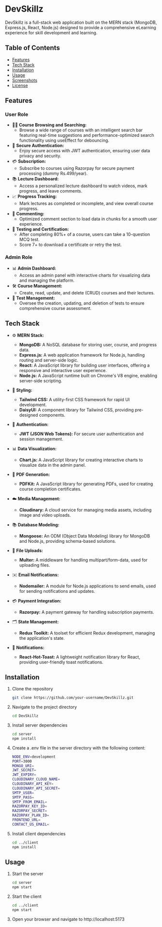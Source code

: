 # DevSkillz

DevSkillz is a full-stack web application built on the MERN stack (MongoDB, Express.js, React, Node.js) designed to provide a comprehensive eLearning experience for skill development and learning.

## Table of Contents

- [Features](#features)
- [Tech Stack](#tech-stack)
- [Installation](#installation)
- [Usage](#usage)
- [Screenshots](#screenshots)
- [License](#license)

## Features

### User Role

- 🕵️‍♂️ **Course Browsing and Searching:**
  - Browse a wide range of courses with an intelligent search bar featuring real-time suggestions and performance-optimized search functionality using useEffect for debouncing.
- 🔐 **Secure Authentication:**
  - Enjoy secure access with JWT authentication, ensuring user data privacy and security.
- 💳 **Subscription:**
  - Subscribe to courses using Razorpay for secure payment processing (dummy Rs.499/year).
- 📚 **Lecture Dashboard:**
  - Access a personalized lecture dashboard to watch videos, mark progress, and leave comments.
- 📈 **Progress Tracking:**
  - Mark lectures as completed or incomplete, and view overall course progress.
- 💬 **Commenting:**
  - Optimized comment section to load data in chunks for a smooth user experience.
- 📝 **Testing and Certification:**
  - After completing 80%+ of a course, users can take a 10-question MCQ test.
  - Score 7+ to download a certificate or retry the test.

### Admin Role

- 📊 **Admin Dashboard:**
  - Access an admin panel with interactive charts for visualizing data and managing the platform.
- 🛠️ **Course Management:**
  - Create, read, update, and delete (CRUD) courses and their lectures.
- 🧩 **Test Management:**
  - Oversee the creation, updating, and deletion of tests to ensure comprehensive course assessment.

## Tech Stack

- ⚙️ **MERN Stack:**

  - **MongoDB:** A NoSQL database for storing user, course, and progress data.
  - **Express.js:** A web application framework for Node.js, handling routing and server-side logic.
  - **React:** A JavaScript library for building user interfaces, offering a responsive and interactive user experience.
  - **Node.js:** A JavaScript runtime built on Chrome's V8 engine, enabling server-side scripting.

- 🎨 **Styling:**

  - **Tailwind CSS:** A utility-first CSS framework for rapid UI development.
  - **DaisyUI:** A component library for Tailwind CSS, providing pre-designed components.

- 🔐 **Authentication:**

  - **JWT (JSON Web Tokens):** For secure user authentication and session management.

- 📊 **Data Visualization:**

  - **Chart.js:** A JavaScript library for creating interactive charts to visualize data in the admin panel.

- 📄 **PDF Generation:**

  - **PDFKit:** A JavaScript library for generating PDFs, used for creating course completion certificates.

- ☁️ **Media Management:**

  - **Cloudinary:** A cloud service for managing media assets, including image and video uploads.

- 📚 **Database Modeling:**

  - **Mongoose:** An ODM (Object Data Modeling) library for MongoDB and Node.js, providing schema-based solutions.

- 📂 **File Uploads:**

  - **Multer:** A middleware for handling multipart/form-data, used for uploading files.

- ✉️ **Email Notifications:**

  - **Nodemailer:** A module for Node.js applications to send emails, used for sending notifications and updates.

- 💳 **Payment Integration:**

  - **Razorpay:** A payment gateway for handling subscription payments.

- 🗂️ **State Management:**

  - **Redux Toolkit:** A toolset for efficient Redux development, managing the application's state.

- 🔔 **Notifications:**
  - **React-Hot-Toast:** A lightweight notification library for React, providing user-friendly toast notifications.

## Installation

1. Clone the repository

   ```bash
   git clone https://github.com/your-username/DevSkillz.git

   ```

2. Navigate to the project directory

   ```bash
   cd DevSkillz

   ```

3. Install server dependencies

   ```bash
   cd server
   npm install
   ```

4. Create a .env file in the server directory with the following content:

   ```bash
   NODE_ENV=development
   PORT=3000
   MONGO_URI=
   JWT_SECRET=
   JWT_EXPIRY=
   CLOUDINARY_CLOUD_NAME=
   CLOUDINARY_API_KEY=
   CLOUDINARY_API_SECRET=
   SMTP_USER=
   SMTP_PASS=
   SMTP_FROM_EMAIL=
   RAZORPAY_KEY_ID=
   RAZORPAY_SECRET=
   RAZORPAY_PLAN_ID=
   FRONTEND_URL=
   CONTACT_US_EMAIL=
   ```

5. Install client dependencies

   ```bash
   cd ../client
   npm install
   ```

## Usage

1. Start the server

   ```bash
   cd server
   npm start
   ```

2. Start the client

   ```bash
   cd ../client
   npm start
   ```

3. Open your browser and navigate to http://localhost:5173
